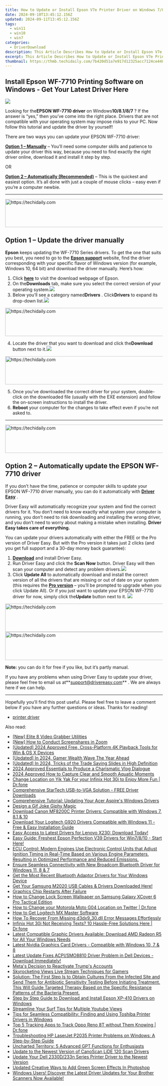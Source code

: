 ```yaml
---
title: How to Update or Install Epson V7e Printer Driver on Windows 7/8.1/10
date: 2024-09-10T13:45:12.156Z
updated: 2024-09-11T13:45:12.156Z
tags:
  - win11
  - win10
  - win7
categories:
  - DriverDownload
description: This Article Describes How to Update or Install Epson V7e Printer Driver on Windows 7/8.1/10
excerpt: This Article Describes How to Update or Install Epson V7e Printer Driver on Windows 7/8.1/10
thumbnail: https://thmb.techidaily.com/7b420d51a7e917d12325acc7124ce448649fcdb3a71e7a06fbd4b66d64319f0c.jpg
---
```


## Install Epson WF-7710 Printing Software on Windows - Get Your Latest Driver Here

![](https://images.drivereasy.com/wp-content/uploads/2019/07/image-439.png)

 Looking for the**EPSON WF-7710 driver** on Windows**10/8.1/8/7** ? If the answer is “yes,” then you’ve come into the right place. Drivers that are not compatible with your operating system may impose risks to your PC. Now follow this tutorial and update the driver by yourself!

There are two ways you can update your EPSON WF-7710 driver:

**[Option 1 – Manually](https://tools.techidaily.com/drivereasy/download/)**  – You’ll need some computer skills and patience to update your driver this way, because you need to find exactly the right driver online, download it and install it step by step.  

 OR  

**[Option 2 – Automatically (Recommended)](https://www.drivereasy.com/knowledge/download-epson-wf-7710-drivers-on-windows-10-8-1-8-7/#option2)**  – This is the quickest and easiest option. It’s all done with just a couple of mouse clicks – easy even if you’re a computer newbie.

---





<!-- affiliate ads begin -->
<a href="https://ephamedtechinc.pxf.io/c/5597632/2137227/26400" target="_top" id="2137227">
  <img src="//a.impactradius-go.com/display-ad/26400-2137227" border="0" alt="https://techidaily.com" width="728" height="90"/>
</a>
<img height="0" width="0" src="https://ephamedtechinc.pxf.io/i/5597632/2137227/26400" style="position:absolute;visibility:hidden;" border="0" />
<!-- affiliate ads end -->




## Option 1 – Update the driver manually

**Epson** keeps updating the WF-7710 Series drivers. To get the one that suits you best, you need to go to the **[](https://support.hp.com/us-en) [Epson support](https://epson.com/Support/Printers/All-In-Ones/WorkForce-Series/Epson-WorkForce-WF-7710/s/SPT%5FC11CG36201?review-filter=Windows+10+32-bit) [](https://support.hp.com/us-en)**  website, find the driver corresponding with your specific flavor of Windows version (for example, Windows 10, 64 bit) and download the driver manually. Here’s how:

1. Click **[here](https://epson.com/Support/Printers/All-In-Ones/WorkForce-Series/Epson-WorkForce-WF-7710/s/SPT%5FC11CG36201?review-filter=Windows+10+32-bit)**  to visit the download webpage of Epson.
2. On the**Downloads** tab, make sure you select the correct version of your operating system.![](https://images.drivereasy.com/wp-content/uploads/2019/07/image-440.png)
3. Below you’ll see a category named**Drivers** . Click**Drivers** to expand its drop-down list.![](https://images.drivereasy.com/wp-content/uploads/2019/07/image-441.png)




<!-- affiliate ads begin -->
<a href="https://aligracehair.sjv.io/c/5597632/2135361/19272" target="_top" id="2135361">
  <img src="//a.impactradius-go.com/display-ad/19272-2135361" border="0" alt="https://techidaily.com" width="728" height="90"/>
</a>
<img height="0" width="0" src="https://aligracehair.sjv.io/i/5597632/2135361/19272" style="position:absolute;visibility:hidden;" border="0" />
<!-- affiliate ads end -->




4. Locate the driver that you want to download and click the**Download** button next to it.![](https://images.drivereasy.com/wp-content/uploads/2019/07/image-442.png)




<!-- affiliate ads begin -->
<a href="https://unicoeye.pxf.io/c/5597632/2134224/18498" target="_top" id="2134224">
  <img src="//a.impactradius-go.com/display-ad/18498-2134224" border="0" alt="https://techidaily.com" width="728" height="90"/>
</a>
<img height="0" width="0" src="https://unicoeye.pxf.io/i/5597632/2134224/18498" style="position:absolute;visibility:hidden;" border="0" />
<!-- affiliate ads end -->




5. Once you’ve downloaded the correct driver for your system, double-click on the downloaded file (usually with the EXE extension) and follow the on-screen instructions to install the driver.
6. **Reboot** your computer for the changes to take effect even if you’re not asked to.

---





<!-- affiliate ads begin -->
<a href="https://ephamedtechinc.pxf.io/c/5597632/2136615/26400" target="_top" id="2136615">
  <img src="//a.impactradius-go.com/display-ad/26400-2136615" border="0" alt="https://techidaily.com" width="728" height="90"/>
</a>
<img height="0" width="0" src="https://ephamedtechinc.pxf.io/i/5597632/2136615/26400" style="position:absolute;visibility:hidden;" border="0" />
<!-- affiliate ads end -->




## Option 2 – Automatically update the EPSON WF-7710 driver

 If you don’t have the time, patience or computer skills to update your EPSON WF-7710 driver manually, you can do it automatically with **[Driver Easy](https://tools.techidaily.com/drivereasy/download/)**  .

 Driver Easy will automatically recognize your system and find the correct drivers for it. You don’t need to know exactly what system your computer is running, you don’t need to risk downloading and installing the wrong driver, and you don’t need to worry about making a mistake when installing. **Driver Easy takes care of everything.**

 You can update your drivers automatically with either the FREE or the Pro version of Driver Easy. But with the Pro version it takes just 2 clicks (and you get full support and a 30-day money back guarantee):

1. **[Download](https://tools.techidaily.com/drivereasy/download/)**  and install Driver Easy.
2. Run Driver Easy and click the **Scan Now** button. Driver Easy will then scan your computer and detect any problem drivers.![](https://images.drivereasy.com/wp-content/uploads/2019/07/image-444.png)
3. Click **Update All** to automatically download and install the correct version of all the drivers that are missing or out of date on your system (this requires the **[Pro version](https://tools.techidaily.com/drivereasy/download/)**  – you’ll be prompted to upgrade when you click Update All). Or if you just want to update your EPSON WF-7710 driver for now, simply click the**Update**  button next to it. ![](https://images.drivereasy.com/wp-content/uploads/2019/07/image-443.png)




<!-- affiliate ads begin -->
<a href="https://unicoeye.pxf.io/c/5597632/2134230/18498" target="_top" id="2134230">
  <img src="//a.impactradius-go.com/display-ad/18498-2134230" border="0" alt="https://techidaily.com" width="728" height="90"/>
</a>
<img height="0" width="0" src="https://unicoeye.pxf.io/i/5597632/2134230/18498" style="position:absolute;visibility:hidden;" border="0" />
<!-- affiliate ads end -->









<!-- affiliate ads begin -->
<a href="https://appsumo.8odi.net/c/5597632/2123736/7443" target="_top" id="2123736">
  <img src="//a.impactradius-go.com/display-ad/7443-2123736" border="0" alt="https://techidaily.com" width="728" height="90"/>
</a>
<img height="0" width="0" src="https://appsumo.8odi.net/i/5597632/2123736/7443" style="position:absolute;visibility:hidden;" border="0" />
<!-- affiliate ads end -->




**Note:** you can do it for free if you like, but it’s partly manual.

 If you have any problems when using Driver Easy to update your driver, please feel free to email us at**<support@drivereasy.com>** . We are always here if we can help.

---

 Hopefully you’ll find this post useful. Please feel free to leave a comment below if you have any further questions or ideas. Thanks for reading!

* [printer driver](https://tools.techidaily.com/drivereasy/download/)

<ins class="adsbygoogle"
     style="display:block"
     data-ad-format="autorelaxed"
     data-ad-client="ca-pub-7571918770474297"
     data-ad-slot="1223367746"></ins>



<ins class="adsbygoogle"
     style="display:block"
     data-ad-client="ca-pub-7571918770474297"
     data-ad-slot="8358498916"
     data-ad-format="auto"
     data-full-width-responsive="true"></ins>





<span class="atpl-alsoreadstyle">Also read:</span>
<div><ul>
<li><a href="https://facebook-clips.techidaily.com/new-elite-8-video-grabber-utilities/"><u>[New] Elite 8 Video Grabber Utilities</u></a></li>
<li><a href="https://screen-mirroring-recording.techidaily.com/new-how-to-conduct-screenshares-in-zoom/"><u>[New] How to Conduct Screenshares in Zoom</u></a></li>
<li><a href="https://fox-glue.techidaily.com/updated-2024-approved-free-cross-platform-4k-playback-tools-for-win-and-os-x-devices/"><u>[Updated] 2024 Approved Free, Cross-Platform 4K Playback Tools for Win & OS X Devices</u></a></li>
<li><a href="https://eaxpv-info.techidaily.com/updated-in-2024-gamer-wealth-wave-the-year-ahead/"><u>[Updated] In 2024, Gamer Wealth Wave The Year Ahead</u></a></li>
<li><a href="https://visual-screen-recording.techidaily.com/updated-in-2024-tricks-of-the-trade-saving-slides-in-high-definition/"><u>[Updated] In 2024, Tricks of the Trade Saving Slides in High Definition</u></a></li>
<li><a href="https://article-helps.techidaily.com/2024-approved-essentials-to-produce-a-charismatic-vlog-dialogue/"><u>2024 Approved Essentials to Produce a Charismatic Vlog Dialogue</u></a></li>
<li><a href="https://some-knowledge.techidaily.com/2024-approved-how-to-capture-clear-and-smooth-aquatic-moments/"><u>2024 Approved How to Capture Clear and Smooth Aquatic Moments</u></a></li>
<li><a href="https://location-social.techidaily.com/change-location-on-yik-yak-for-your-infinix-hot-30i-to-enjoy-more-fun-drfone-by-drfone-virtual-android/"><u>Change Location on Yik Yak For your Infinix Hot 30i to Enjoy More Fun | Dr.fone</u></a></li>
<li><a href="https://driver-download.techidaily.com/comprehensive-startech-usb-to-vga-solution-free-driver-downloads/"><u>Comprehensive StarTech USB-to-VGA Solution - FREE Driver Downloads</u></a></li>
<li><a href="https://driver-download.techidaily.com/comprehensive-tutorial-updating-your-acer-aspires-windows-drivers/"><u>Comprehensive Tutorial: Updating Your Acer Aspire's Windows Drivers</u></a></li>
<li><a href="https://extra-resources.techidaily.com/design-a-gif-joke-giphy-magic/"><u>Design a Gif Joke Giphy Magic</u></a></li>
<li><a href="https://driver-download.techidaily.com/1722968976621-download-canon-mf8200c-printer-drivers-compatible-with-windows-7-81-and-10/"><u>Download Canon MF8200C Printer Drivers: Compatible with Windows 7, 8.1 & 10</u></a></li>
<li><a href="https://driver-download.techidaily.com/download-your-logitech-g920-drivers-compatible-with-windows-11-free-and-easy-installation-guide/"><u>Download Your Logitech G920 Drivers Compatible with Windows 11 - Free & Easy Installation Guide</u></a></li>
<li><a href="https://driver-download.techidaily.com/easy-access-to-latest-drivers-for-lenovo-x230-download-today/"><u>Easy Access to Latest Drivers for Lenovo X230: Download Today!</u></a></li>
<li><a href="https://driver-download.techidaily.com/easy-guide-freshest-epson-perfection-v39-drivers-for-win7810-start-here/"><u>Easy Guide: Freshest Epson Perfection V39 Drivers for Win7/8/10 - Start Here!</u></a></li>
<li><a href="https://driver-download.techidaily.com/ecu-control-modern-engines-use-electronic-control-units-that-adjust-ignition-timing-in-real-time-based-on-various-engine-parameters-resulting-in-optimized-p312/"><u>ECU Control: Modern Engines Use Electronic Control Units that Adjust Ignition Timing in Real-Time Based on Various Engine Parameters, Resulting in Optimized Performance and Reduced Emissions.</u></a></li>
<li><a href="https://driver-download.techidaily.com/ensure-seamless-connectivity-with-new-broadcom-bluetooth-driver-for-windows-11-8-and-7/"><u>Ensure Seamless Connectivity with New Broadcom Bluetooth Driver for Windows 11, 8 & 7</u></a></li>
<li><a href="https://driver-download.techidaily.com/get-the-most-recent-bluetooth-adaptor-drivers-for-your-windows-device/"><u>Get the Most Recent Bluetooth Adaptor Drivers for Your Windows Device</u></a></li>
<li><a href="https://driver-download.techidaily.com/get-your-samsung-m2020-usb-cables-and-drivers-downloaded-here/"><u>Get Your Samsung M2020 USB Cables & Drivers Downloaded Here!</u></a></li>
<li><a href="https://graphic-issues.techidaily.com/graphics-chip-restarts-after-failure/"><u>Graphics Chip Restarts After Failure</u></a></li>
<li><a href="https://android-unlock.techidaily.com/how-to-change-lock-screen-wallpaper-on-samsung-galaxy-xcover-6-pro-tactical-edition-by-drfone-android/"><u>How to Change Lock Screen Wallpaper on Samsung Galaxy XCover 6 Pro Tactical Edition</u></a></li>
<li><a href="https://location-social.techidaily.com/how-to-change-your-motorola-moto-g04-location-on-twitter-drfone-by-drfone-virtual-android/"><u>How to Change your Motorola Moto G04 Location on Twitter | Dr.fone</u></a></li>
<li><a href="https://driver-download.techidaily.com/how-to-get-logitech-mx-master-software/"><u>How to Get Logitech MX Master Software</u></a></li>
<li><a href="https://tech-recovery.techidaily.com/how-to-recover-from-missing-d3dx930dll-error-messages-effortlessly/"><u>How To Recover From Missing d3dx9_30.dll Error Messages Effortlessly</u></a></li>
<li><a href="https://fix-guide.techidaily.com/infinix-hot-30i-not-receiving-texts-10-hassle-free-solutions-here-drfone-by-drfone-fix-android-problems-fix-android-problems/"><u>Infinix Hot 30i Not Receiving Texts? 10 Hassle-Free Solutions Here | Dr.fone</u></a></li>
<li><a href="https://driver-download.techidaily.com/latest-compatible-graphic-drivers-available-download-amd-radeon-r5-for-all-your-windows-needs/"><u>Latest Compatible Graphic Drivers Available: Download AMD Radeon R5 for All Your Windows Needs</u></a></li>
<li><a href="https://driver-download.techidaily.com/latest-nvidia-graphics-card-drivers-compatible-with-windows-10-7-and-8/"><u>Latest Nvidia Graphics Card Drivers - Compatible with Windows 10, 7 & 8</u></a></li>
<li><a href="https://driver-download.techidaily.com/latest-update-fixes-acpismo8810-driver-problem-in-dell-devices-download-immediately/"><u>Latest Update Fixes ACPI/SMO8810 Driver Problem in Dell Devices - Download Immediately!</u></a></li>
<li><a href="https://facebook.techidaily.com/metas-decision-to-reactivate-trumps-accounts/"><u>Meta's Decision to Reactivate Trump's Accounts</u></a></li>
<li><a href="https://youtube-video-recordings.techidaily.com/skyrocketing-views-live-stream-techniques-for-gamers/"><u>Skyrocketing Views Live Stream Techniques for Gamers</u></a></li>
<li><a href="https://driver-download.techidaily.com/solution-the-first-step-is-to-obtain-cultures-from-the-infected-site-and-send-them-for-antibiotic-sensitivity-testing-before-initiating-treatment-this-will-105/"><u>Solution: The First Step Is to Obtain Cultures From the Infected Site and Send Them for Antibiotic Sensitivity Testing Before Initiating Treatment. This Will Guide Targeted Therapy Based on the Specific Resistance Patterns of the Bacteria Present.</u></a></li>
<li><a href="https://driver-download.techidaily.com/step-by-step-guide-to-download-and-install-epson-xp-410-drivers-on-windows/"><u>Step by Step Guide to Download and Install Epson XP-410 Drivers on Windows</u></a></li>
<li><a href="https://youtube-video-recordings.techidaily.com/streamline-your-surf-tips-for-multiple-youtube-views/"><u>Streamline Your Surf Tips for Multiple Youtube Views</u></a></li>
<li><a href="https://driver-download.techidaily.com/tips-for-seamless-compatibility-finding-and-using-toshiba-printer-drivers-in-windows/"><u>Tips for Seamless Compatibility: Finding and Using Toshiba Printer Drivers in Windows</u></a></li>
<li><a href="https://android-location-track.techidaily.com/top-5-tracking-apps-to-track-oppo-reno-8t-without-them-knowing-drfone-by-drfone-virtual-android/"><u>Top 5 Tracking Apps to Track Oppo Reno 8T without Them Knowing | Dr.fone</u></a></li>
<li><a href="https://driver-download.techidaily.com/troubleshooting-hp-laserjet-p2035-printer-problems-on-windows-a-step-by-step-guide/"><u>Troubleshooting HP LaserJet P2035 Printer Problems on Windows: A Step-by-Step Guide</u></a></li>
<li><a href="https://tech-savvy.techidaily.com/uncharted-territory-5-advanced-gpt-functions-for-enthusiasts/"><u>Uncharted Territory: 5 Advanced GPT Functions for Enthusiasts</u></a></li>
<li><a href="https://driver-download.techidaily.com/update-to-the-newest-version-of-canoscan-lide-120-scan-drivers/"><u>Update to the Newest Version of CanoScan LiDE 120 Scan Drivers</u></a></li>
<li><a href="https://driver-download.techidaily.com/update-your-dell-2330d233n-series-printer-driver-to-the-newest-version/"><u>Update Your Dell 2330D/233n Series Printer Driver to the Newest Version</u></a></li>
<li><a href="https://ai-video-editing.techidaily.com/updated-creative-ways-to-add-green-screen-effects-in-photoshop/"><u>Updated Creative Ways to Add Green Screen Effects In Photoshop</u></a></li>
<li><a href="https://driver-download.techidaily.com/1722977817945-windows-users-discover-the-latest-driver-updates-for-your-brother-scanners-now-available/"><u>Windows Users! Discover the Latest Driver Updates for Your Brother Scanners Now Available!</u></a></li>
</ul></div>




